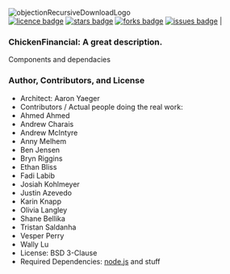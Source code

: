 ![objectionRecursiveDownloadLogo](https://github.com/Yaeger/ChickenFinancial/blob/master/public/images/logo-OrangeOnGrey.png) 
<br> 
[![licence badge]][licence] 
[![stars badge]][stars] 
[![forks badge]][forks] 
[![issues badge]][issues] |

[licence badge]:https://img.shields.io/badge/license-New%20BSD-blue.svg
[stars badge]:https://img.shields.io/github/stars/Yeager/ChickenFinancial.svg
[forks badge]:https://img.shields.io/github/forks/Yaeger/ChickenFinancial.svg
[issues badge]:https://img.shields.io/github/issues/Yaeger/ChickenFinancial.svg

[licence]:https://github.com/Yaeger/ChickenFinancial/blob/master/LICENSE
[stars]:https://github.com/Yaeger/ChickenFinancial/stargazers
[forks]:https://github.com/Yaeger/ChickenFinancial/network
[issues]:https://github.com/Yaeger/ChickenFinancial/issues

### ChickenFinancial: A great description.

Components and dependacies



### Author, Contributors, and License
* Architect: Aaron Yaeger
* Contributors / Actual people doing the real work: 
*   Ahmed Ahmed
*   Andrew Charais
*   Andrew McIntyre
*   Anny Melhem
*   Ben Jensen
*   Bryn Riggins
*   Ethan Bliss
*   Fadi Labib
*   Josiah Kohlmeyer
*   Justin Azevedo
*   Karin Knapp
*   Olivia Langley
*   Shane Bellika
*   Tristan Saldanha
*   Vesper Perry
*   Wally Lu
* License: BSD 3-Clause
* Required Dependencies: [node.js](https://nodejs.org/en/) and stuff